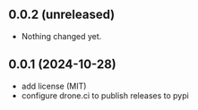 ## 0.0.2 (unreleased)


- Nothing changed yet.


## 0.0.1 (2024-10-28)

- add license (MIT)
- configure drone.ci to publish releases to pypi
